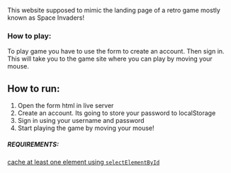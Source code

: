 This website supposed to mimic the landing page of a retro game mostly known as Space Invaders!

### How to play:
To play game you have to use the form to create an account. Then sign in. This will take you to the game site where you can play by moving your mouse.  

## How to run:
1. Open the form html in live server
2. Create an account. Its going to store your password to localStorage
3. Sign in using your username and password
4. Start playing the game by moving your mouse!


##### REQUIREMENTS:
[cache at least one element using `selectElementById`](https://github.com/raycastillo3/RC-SBA316-The-DOM/blob/02a0dfd69c0a6aa85e1f34d5b706a22fbe62c9c4/form.js#L1)